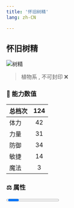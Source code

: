 ```yaml
---
title: '怀旧树精'
lang: zh-CN

---
```


<RouterBack />

## 怀旧树精

![树精](https://user-images.githubusercontent.com/78347270/129139924-79b41853-20f5-4ab7-94c8-fe3456c74312.gif) 

> 植物系 , 不可封印 :x:


### 💪 能力数值

| 总档次       | 124            |
| :----------- |:-------------:|
| 体力      | 42   <Stars :number="4" />  |
| 力量      | 31   <Stars :number="3" />  |
| 防御      | 34   <Stars :number="3.5" />  | 
| 敏捷      | 14  <Stars :number="1.5" />  | 
| 魔法      | 3  <Stars :number="0.5" />   | 


### ⚖️ 属性


<Progress earth :number="0" />

<Progress water :number="4" />

<Progress fire :number="6" />

<Progress wind :number="0" />

### ✨ 技能栏 <Strong>9个</Strong>

- 攻击
- 防御

### 👶 1级出现点

- 参考任务[20週年慶典活動](tasks/13)






